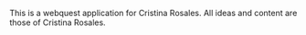 This is a webquest application for Cristina Rosales. All ideas and content are those of Cristina Rosales.